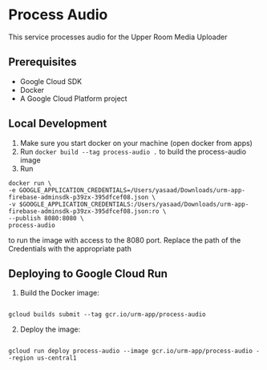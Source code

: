 # Process Audio

This service processes audio for the Upper Room Media Uploader

## Prerequisites

- Google Cloud SDK
- Docker
- A Google Cloud Platform project

## Local Development

1. Make sure you start docker on your machine (open docker from apps)
2. Run `docker build --tag process-audio .` to build the process-audio image
3. Run

```
docker run \
-e GOOGLE_APPLICATION_CREDENTIALS=/Users/yasaad/Downloads/urm-app-firebase-adminsdk-p39zx-395dfcef08.json \
-v $GOOGLE_APPLICATION_CREDENTIALS:/Users/yasaad/Downloads/urm-app-firebase-adminsdk-p39zx-395dfcef08.json:ro \
--publish 8080:8080 \
process-audio
```

to run the image with access to the 8080 port. Replace the path of the Credentials with the appropriate path

## Deploying to Google Cloud Run

1. Build the Docker image:

```

gcloud builds submit --tag gcr.io/urm-app/process-audio

```

2. Deploy the image:

```

gcloud run deploy process-audio --image gcr.io/urm-app/process-audio --region us-central1

```
